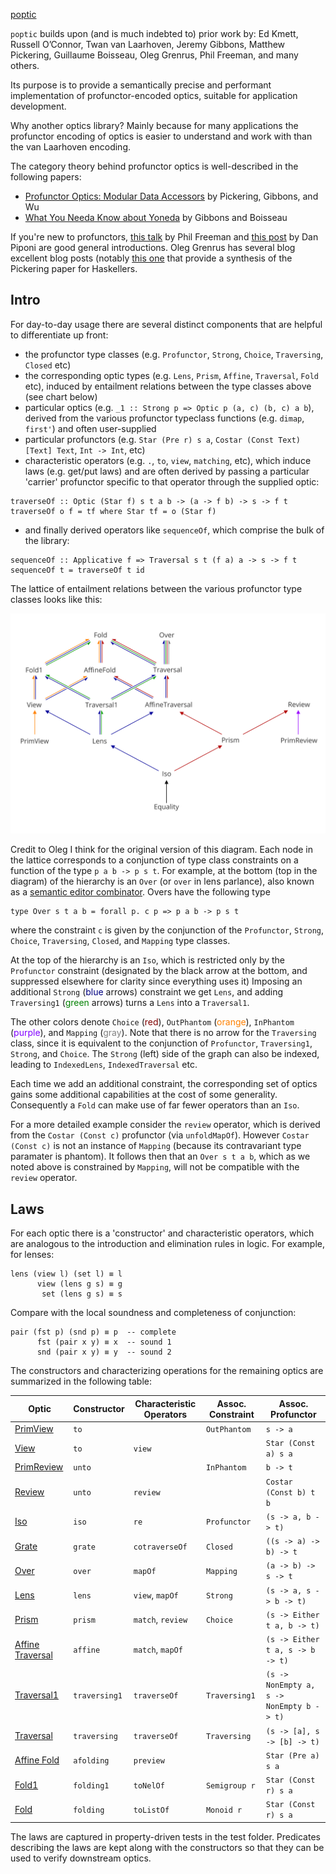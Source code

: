 [poptic](https://www.cs.ox.ac.uk/people/jeremy.gibbons/publications/poptics.pdf)

`poptic` builds upon (and is much indebted to) prior work by: Ed Kmett, Russell O’Connor, Twan van Laarhoven, Jeremy Gibbons, Matthew Pickering, Guillaume Boisseau, Oleg Grenrus, Phil Freeman, and many others.

Its purpose is to provide a semantically precise and performant implementation of profunctor-encoded optics, suitable for application development.

Why another optics library? Mainly because for many applications the profunctor encoding of optics is easier to understand and work with than the van Laarhoven encoding.

The category theory behind profunctor optics is well-described in the following papers:
- [Profunctor Optics: Modular Data Accessors](https://arxiv.org/abs/1703.10857) by Pickering, Gibbons, and Wu
- [What You Needa Know about Yoneda](https://www.cs.ox.ac.uk/jeremy.gibbons/publications/proyo.pdf) by Gibbons and Boisseau 

If you're new to profunctors, [this talk](https://www.youtube.com/watch?v=OJtGECfksds) by Phil Freeman and [this post](http://blog.sigfpe.com/2011/07/profunctors-in-haskell.html) by Dan Piponi are good general introductions. Oleg Grenrus has several blog excellent blog posts (notably [this one](http://oleg.fi/gists/posts/2017-04-18-glassery.html) that provide a synthesis of the Pickering paper for Haskellers.


## Intro

For day-to-day usage there are several distinct components that are helpful to differentiate up front:

- the profunctor type classes (e.g. `Profunctor`, `Strong`, `Choice`, `Traversing`, `Closed` etc)
- the corresponding optic types (e.g. `Lens`, `Prism`, `Affine`, `Traversal`, `Fold` etc), induced by entailment relations between the type classes above (see chart below)
- particular optics (e.g. `_1 :: Strong p => Optic p (a, c) (b, c) a b`), derived from the various profunctor typeclass functions (e.g. `dimap`, `first'`) and often user-supplied
- particular profunctors (e.g. `Star (Pre r) s a`, `Costar (Const Text) [Text] Text`, `Int -> Int`, etc)
- characteristic operators (e.g. `.`, `to`, `view`, `matching`, etc), which induce laws (e.g. get/put laws) and are often derived by passing a particular 'carrier' profunctor specific to that operator through the supplied optic:

```
traverseOf :: Optic (Star f) s t a b -> (a -> f b) -> s -> f t
traverseOf o f = tf where Star tf = o (Star f)
```
- and finally derived operators like `sequenceOf`, which comprise the bulk of the library:

```
sequenceOf :: Applicative f => Traversal s t (f a) a -> s -> f t
sequenceOf t = traverseOf t id
```


The lattice of entailment relations between the various profunctor type classes looks like this:

<div class="text-center">
<img title="optics diagram" src="./optics-hierarchy.svg" />
</div>

Credit to Oleg I think for the original version of this diagram.
Each node in the lattice corresponds to a conjunction of type class constraints on a function of the type `p a b -> p s t`.
For example, at the bottom (top in the diagram) of the hierarchy is an `Over` (or `over` in lens parlance), also known as a [semantic editor combinator](http://conal.net/blog/posts/semantic-editor-combinators).
Overs have the following type 

```
type Over s t a b = forall p. c p => p a b -> p s t
``` 

where the constraint `c` is given by the conjunction of the `Profunctor`, `Strong`, `Choice`, `Traversing`, `Closed`, and `Mapping` type classes.

At the top of the hierarchy is an `Iso`, which is restricted only by the `Profunctor` constraint (designated by the black arrow at the bottom, and suppressed elsewhere for clarity since everything uses it)
Imposing an additional `Strong` (<span style="color:#000080">blue</span> arrows) constraint we get `Lens`,
and adding `Traversing1` (<span style="color:#008000">green</span> arrows) turns a `Lens` into a `Traversal1`.

The other colors denote `Choice` (<span style="color:#800000">red</span>),
`OutPhantom` (<span style="color:#ff8000">orange</span>),
`InPhantom` (<span style="color:#8000ff">purple</span>), and
`Mapping` (<span style="color:#808080">gray</span>). 
Note that there is no arrow for the `Traversing` class, since it is equivalent to the conjunction of `Profunctor`, `Traversing1`, `Strong`, and `Choice`.
The `Strong` (left) side of the graph can also be indexed, leading to `IndexedLens`, `IndexedTraversal` etc. 

Each time we add an additional constraint, the corresponding set of optics gains some additional capabilities at the cost of some generality. 
Consequently a `Fold` can make use of far fewer operators than an `Iso`.

For a more detailed example consider the `review` operator, which is derived from the `Costar (Const c)` profunctor (via `unfoldMapOf`). However `Costar (Const c)` is not an instance of `Mapping` (because its contravariant type paramater is phantom).
It follows then that an `Over s t a b`, which as we noted above is constrained by `Mapping`, will not be compatible with the `review` operator.


## Laws
For each optic there is a 'constructor' and characteristic operators, which are analogous to the introduction and elimination rules in logic. 
For example, for lenses:

```
lens (view l) (set l) ≡ l
      view (lens g s) ≡ g
       set (lens g s) ≡ s
```

Compare with the local soundness and completeness of conjunction:

```
pair (fst p) (snd p) ≡ p  -- complete
      fst (pair x y) ≡ x  -- sound 1
      snd (pair x y) ≡ y  -- sound 2
```

The constructors and characterizing operations for the remaining optics are summarized in the following table:

| Optic | Constructor | Characteristic Operators | Assoc. Constraint | Assoc. Profunctor 
| --- | --- | --- | --- | --- |            
| [PrimView](#view)              | `to`          |                   | `OutPhantom`  | `s -> a`                                 
| [View](#view)                  | `to`          | `view`            |               | `Star (Const a) s a`                     
| [PrimReview](#review)          | `unto`        |                   | `InPhantom`   | `b -> t`               
| [Review](#review)              | `unto`        | `review`          |               | `Costar (Const b) t b` 
| [Iso](#iso)                    | `iso`         | `re`              | `Profunctor`  | `(s -> a, b -> t)`               
| [Grate](#grate)                | `grate`       | `cotraverseOf`    | `Closed`      | `((s -> a) -> b) -> t`
| [Over](#over)                  | `over`        | `mapOf`           | `Mapping`     | `(a -> b) -> s -> t`        
| [Lens](#lens)                  | `lens`        | `view`, `mapOf`   | `Strong`      | `(s -> a, s -> b -> t)`            
| [Prism](#prism)                | `prism`       | `match`, `review` | `Choice`      | `(s -> Either t a, b -> t)`           
| [Affine Traversal](#traversal) | `affine`      | `match`, `mapOf`  |               | `(s -> Either t a, s -> b -> t)`     
| [Traversal1](#traversal)       | `traversing1` | `traverseOf`      | `Traversing1` | `(s -> NonEmpty a, s -> NonEmpty b -> t)`
| [Traversal](#traversal)        | `traversing`  | `traverseOf`      | `Traversing`  | `(s -> [a], s -> [b] -> t)`              
| [Affine Fold](#fold)           | `afolding`    | `preview`         |               | `Star (Pre a) s a`     
| [Fold1](#fold)                 | `folding1`    | `toNelOf`         | `Semigroup r` | `Star (Const r) s a`   
| [Fold](#fold)                  | `folding`     | `toListOf`        | `Monoid r`    | `Star (Const r) s a`   

The laws are captured in property-driven tests in the test folder. Predicates describing the laws are kept along with the constructors so that they can be used to verify downstream optics.



